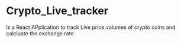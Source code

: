 # Crypto_Live_tracker
Is a React APplication to track Live price,volumes of crypto coins and calcluate the exchange rate
